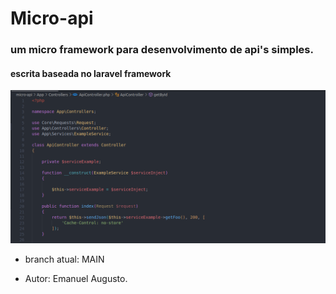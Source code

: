 # Micro-api

### um micro framework para desenvolvimento de api's simples.

#### escrita baseada no laravel framework

<img src="print.png">

- branch atual: MAIN

- Autor: Emanuel Augusto.